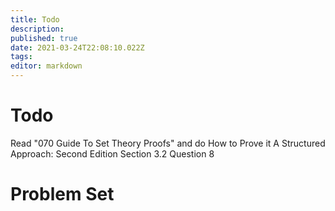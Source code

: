 ```yaml
---
title: Todo
description: 
published: true
date: 2021-03-24T22:08:10.022Z
tags: 
editor: markdown
---
```


# Todo
Read "070 Guide To Set Theory Proofs" and do How to Prove it A Structured Approach: Second Edition Section 3.2 Question 8

# Problem Set